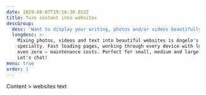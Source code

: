 ```yaml
---
date: 2019-08-07T19:14:30.813Z
title: Turn content into websites
descGroup:
  desc: 'Want to display your writing, photos and/or videos beautifully? Let''s chat!'
  longdesc: >-
    Mixing photos, videos and text into beautiful websites is Angelo's
    specialty. Fast loading pages, working through every device with low — or
    even zero — maintenance costs. Perfect for small, medium and large projects.
    Let's chat!
menu: true
order: 1
---
```

Content > websites text
